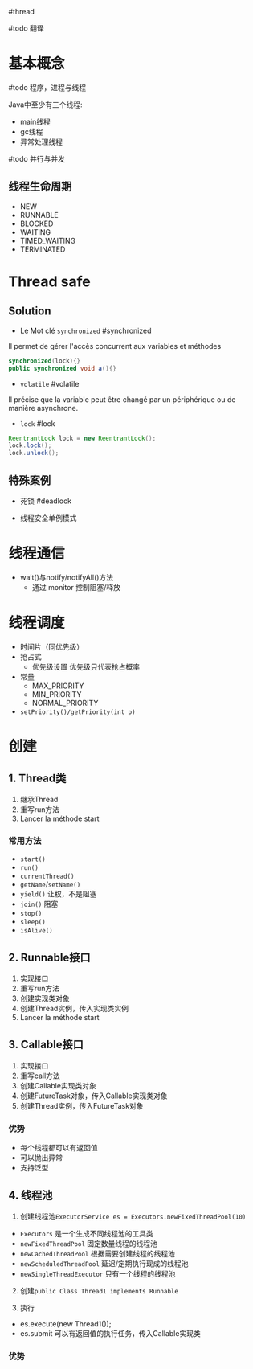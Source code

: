 #thread 

#todo 翻译

# 基本概念

#todo 程序，进程与线程

Java中至少有三个线程: 

- main线程
- gc线程
- 异常处理线程
 
#todo 并行与并发


## 线程生命周期

- NEW
- RUNNABLE
- BLOCKED
- WAITING
- TIMED_WAITING
- TERMINATED


# Thread safe

## Solution

- Le Mot clé `synchronized`
#synchronized 

Il permet de gérer l'accès concurrent aux variables et méthodes

```java
synchronized(lock){}
public synchronized void a(){}
```

- `volatile` 
#volatile 

Il précise que la variable peut être changé par un périphérique ou de manière asynchrone.


- `lock`
#lock

```java
ReentrantLock lock = new ReentrantLock();
lock.lock();
lock.unlock();
```

## 特殊案例

- 死锁
#deadlock 

- 线程安全单例模式


# 线程通信

- wait()与notify/notifyAll()方法
	- 通过 monitor 控制阻塞/释放

# 线程调度

- 时间片（同优先级）
- 抢占式
	- 优先级设置
		优先级只代表抢占概率
- 常量
	- MAX_PRIORITY
	- MIN_PRIORITY
	- NORMAL_PRIORITY
- `setPriority()/getPriority(int p)`

# 创建

## 1. Thread类

1. 继承Thread
2. 重写run方法
3. Lancer la méthode start

### 常用方法

- `start()`
- `run()`
- `currentThread()`
- `getName`/`setName()`
- `yield()`  让权，不是阻塞
- `join()`  阻塞
- `stop()`
- `sleep()`
- `isAlive()`

## 2. Runnable接口

1. 实现接口
2. 重写run方法
3. 创建实现类对象
4. 创建Thread实例，传入实现类实例
5. Lancer la méthode start

## 3. Callable接口

1. 实现接口
2. 重写call方法
3. 创建Callable实现类对象
4. 创建FutureTask对象，传入Callable实现类对象
5. 创建Thread实例，传入FutureTask对象

### 优势

- 每个线程都可以有返回值
- 可以抛出异常
- 支持泛型

## 4. 线程池

1. 创建线程池`ExecutorService es = Executors.newFixedThreadPool(10)`

- `Executors` 是一个生成不同线程池的工具类
- `newFixedThreadPool` 固定数量线程的线程池
- `newCachedThreadPool` 根据需要创建线程的线程池
- `newScheduledThreadPool` 延迟/定期执行现成的线程池
- `newSingleThreadExecutor` 只有一个线程的线程池

2. 创建`public Class Thread1 implements Runnable`

3. 执行

- es.execute(new Thread1());
- es.submit 可以有返回值的执行任务，传入Callable实现类

### 优势






